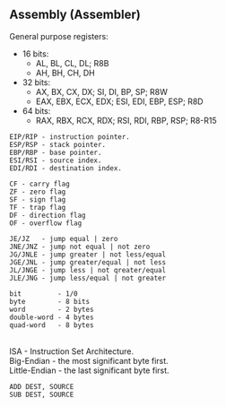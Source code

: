 Assembly (Assembler)
-

General purpose registers:

* 16 bits:
  * AL, BL, CL, DL; R8B
  * AH, BH, CH, DH
* 32 bits:
  *  AX,  BX,  CX,  DX;  SI,  DI,  BP,  SP; R8W
  * EAX, EBX, ECX, EDX; ESI, EDI, EBP, ESP; R8D
* 64 bits:
  * RAX, RBX, RCX, RDX; RSI, RDI, RBP, RSP; R8-R15

````
EIP/RIP - instruction pointer.
ESP/RSP - stack pointer.
EBP/RBP - base pointer.
ESI/RSI - source index.
EDI/RDI - destination index.

CF - carry flag
ZF - zero flag
SF - sign flag
TF - trap flag
DF - direction flag
OF - overflow flag

JE/JZ   - jump equal | zero
JNE/JNZ - jump not equal | not zero
JG/JNLE - jump greater | not less/equal
JGE/JNL - jump greater/equal | not less
JL/JNGE - jump less | not qreater/equal
JLE/JNG - jump less/equal | not greater

bit         - 1/0
byte        - 8 bits
word        - 2 bytes
double-word - 4 bytes
quad-word   - 8 bytes
````

<br>ISA - Instruction Set Architecture.
<br>Big-Endian - the most significant byte first.
<br>Little-Endian - the last significant byte first.

````
ADD DEST, SOURCE
SUB DEST, SOURCE
````
